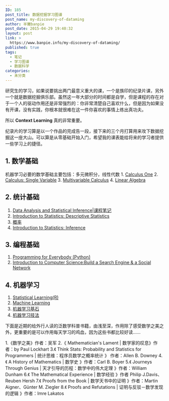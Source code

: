 ```yaml
---
ID: 185
post_title: 数据挖掘学习图谱
post_name: my-discovery-of-dataming
author: 半撇banpie
post_date: 2015-04-29 19:40:32
layout: post
link: >
  https://www.banpie.info/my-discovery-of-dataming/
published: true
tags:
  - 笔记
  - 学习图谱
  - 数据科学
categories:
  - 未分类
---
```

研究生的学习，如果说要挑出两门最意义重大的课，一个是族印的纪录片课，另外一个就是数据挖掘俱乐部。虽然这一年大部分的时间都是自学，但是课程的存在对于一个人的驱动作用还是非常强烈的：你非常清楚自己喜欢什么，但是因为如果没有开课，没有实践，你根本就很难在这一件你喜欢的事情上练出真功夫。

所以 **Context Learning** 真的非常重要。

纪录片的学习算是以一个作品的完成告一段，接下来的三个月打算用来攻下数据挖掘这一座大山。可以算是从零基础开始入门，希望我的课表能给将来的学习者提供一些学习上的捷径。

## 1\. 数学基础

机器学习必要的数学基础主要包括：多元微积分，线性代数 1. [Calculus One][1] 2. [Calculus: Single Variable][2] 3. [Multivariable Calculus][3] 4. [Linear Algebra][4]

## 2\. 统计基础

1.  [Data Analysis and Statistical Inference][5]|[课程笔记][6]
2.  [Introduction to Statistics: Descriptive Statistics][7] 
3.  [概率][8]
4.  [Introduction to Statistics: Inference][9]

## 3\. 编程基础

1.  [Programming for Everybody (Python)][10]
2.  [Introduction to Computer Science:Build a Search Engine & a Social Network][11]

## 4\. 机器学习

1.  [Statistical Learning(R)][12]
2.  [Machine Learning][13]
3.  [机器学习基石][14]
4.  [机器学习技法][15]

下面是近期的给外行人读的泛数学科普书籍，由浅至深，作用除了感受数学之美之外，更重要的是可以作用每天学习的鸡血，因为这些书都比较好读……

1\.《数学之美》作者：吴军 2.《 Mathematician's Lament | 数学家的叹息》作者：by Paul Lockhart 3.《 Think Stats: Probability and Statistics for Programmers | 统计思维：程序员数学之概率统计 》 作者：Allen B. Downey 4.《 A History of Mathematics | 数学史 》作者：Carl B. Boyer 5.《 Journeys Through Genius | 天才引导的历程：数学中的伟大定理 》作者：William Dunham 6.《 The Mathematical Experience | 数学经验 》作者 Philip J.Davis、Reuben Hersh 7.《 Proofs from the Book | 数学天书中的证明 》作者：Martin Aigner、Günter M. Ziegler 8.《 Proofs and Refutations | 证明与反驳－数学发现的逻辑 》作者：Imre Lakatos

 [1]: https://www.coursera.org/learn/calculus1
 [2]: https://www.coursera.org/course/calcsing
 [3]: http://ocw.mit.edu/courses/mathematics/18-02sc-multivariable-calculus-fall-2010/
 [4]: http://ocw.mit.edu/courses/mathematics/18-06-linear-algebra-spring-2010/
 [5]: https://www.coursera.org/course/statistics
 [6]: http://banpie.farbox.com/note-of-Data-Analysis-and-Statistical-Inference/
 [7]: https://www.edx.org/course/introduction-statistics-descriptive-uc-berkeleyx-stat2-1x
 [8]: https://www.coursera.org/course/prob
 [9]: https://www.edx.org/course/introduction-statistics-inference-uc-berkeleyx-stat2-3x#.U3nU2vmSxhQ
 [10]: https://www.coursera.org/course/pythonlearn
 [11]: https://www.udacity.com/course/intro-to-computer-science--cs101
 [12]: https://lagunita.stanford.edu/courses/HumanitiesandScience/StatLearning/Winter2015/about
 [13]: https://www.coursera.org/learn/machine-learning
 [14]: https://www.coursera.org/course/ntumlone
 [15]: https://www.coursera.org/course/ntumltwo
<!--stackedit_data:
eyJoaXN0b3J5IjpbNzY1MzE1MTY0XX0=
-->